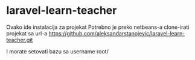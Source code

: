 # laravel-learn-teacher

Ovako ide instalacija za projekat
Potrebno je preko netbeans-a clone-irati projekat sa url-a
https://github.com/aleksandarstanojevic/laravel-learn-teacher.git

I morate setovati bazu sa username root/